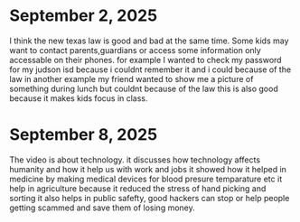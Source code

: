 # September 2, 2025
I think the new texas law is good and bad at the same time.
Some kids may want to contact parents,guardians or access some information only accessable on their phones.
for example I wanted to check my password for my judson isd because i couldnt remember it and i could because of the law
in another example my friend wanted to show me a picture of something during lunch but couldnt because of the law
this is also good because it makes kids focus in class.
# September 8, 2025
The video is about technology.
it discusses how technology affects humanity and how it help us with work and jobs
it showed how it helped in medicine by making medical devices for blood presure temparature etc
it help in agriculture because it reduced the stress of hand picking and sorting
it also helps in public safefty, good hackers can stop or help people getting scammed and save them of losing money.
